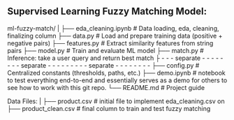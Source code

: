 ## Supervised Learning Fuzzy Matching Model:

ml-fuzzy-match/
|
├── eda_cleaning.ipynb    # Data loading, eda, cleaning, finalizing column
├── data.py               # Load and prepare training data (positive + negative pairs)
├── features.py           # Extract similarity features from string pairs
├── model.py              # Train and evaluate ML model
├── match.py              # Inference: take a user query and return best match
├ - - - separate - - - - - - - - separate - - - - - - - - - separate - - - - - - - - 
├── config.py             # Centralized constants (thresholds, paths, etc.)
├── demo.ipynb            # notebook to test everything end-to-end and essentially serves as a demo for others to see how to work with this git repo.
└── README.md             # Project guide


Data Files:
|
├── product.csv           # initial file to implement eda_cleaning.csv on
├── product_clean.csv     # final column to train and test fuzzy matching
